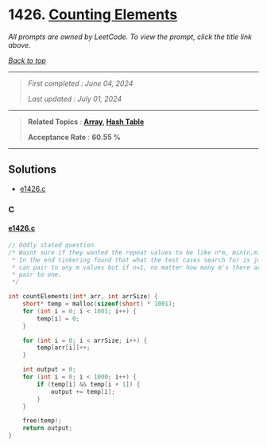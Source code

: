 # 1426. [Counting Elements](<https://leetcode.com/problems/counting-elements>)

*All prompts are owned by LeetCode. To view the prompt, click the title link above.*

*[Back to top](<../README.md>)*

------

> *First completed : June 04, 2024*
>
> *Last updated : July 01, 2024*

------

> **Related Topics** : **[Array](<by_topic/Array.md>), [Hash Table](<by_topic/Hash Table.md>)**
>
> **Acceptance Rate** : **60.55 %**

------

## Solutions

- [e1426.c](<../my-submissions/e1426.c>)
### C
#### [e1426.c](<../my-submissions/e1426.c>)
```C
// Oddly stated question
/* Wasnt sure if they wanted the repeat values to be like n*m, min(n,m), or whatnot
 * In the end tinkering found that what the test cases search for is just n as in n
 * can pair to any m values but if n=1, no matter how many m's there are n can only
 * pair to one.
 */

int countElements(int* arr, int arrSize) {
    short* temp = malloc(sizeof(short) * 1001);
    for (int i = 0; i < 1001; i++) {
        temp[i] = 0;
    }

    for (int i = 0; i < arrSize; i++) {
        temp[arr[i]]++;
    }

    int output = 0;
    for (int i = 0; i < 1000; i++) {
        if (temp[i] && temp[i + 1]) {
            output += temp[i];
        }
    }

    free(temp);
    return output;
}
```

